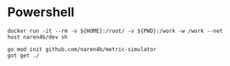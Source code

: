 # Powershell
```
docker run -it --rm -v ${HOME}:/root/ -v ${PWD}:/work -w /work --net host naren4b/dev sh

```

```
go mod init github.com/naren4b/metric-simulator
got get ./
```
